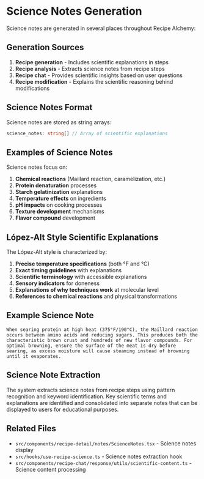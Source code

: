 
# Science Notes Generation

Science notes are generated in several places throughout Recipe Alchemy:

## Generation Sources

1. **Recipe generation** - Includes scientific explanations in steps
2. **Recipe analysis** - Extracts science notes from recipe steps
3. **Recipe chat** - Provides scientific insights based on user questions
4. **Recipe modification** - Explains the scientific reasoning behind modifications

## Science Notes Format

Science notes are stored as string arrays:

```typescript
science_notes: string[] // Array of scientific explanations
```

## Examples of Science Notes

Science notes focus on:

1. **Chemical reactions** (Maillard reaction, caramelization, etc.)
2. **Protein denaturation** processes
3. **Starch gelatinization** explanations
4. **Temperature effects** on ingredients
5. **pH impacts** on cooking processes
6. **Texture development** mechanisms
7. **Flavor compound** development

## López-Alt Style Scientific Explanations

The López-Alt style is characterized by:

1. **Precise temperature specifications** (both °F and °C)
2. **Exact timing guidelines** with explanations
3. **Scientific terminology** with accessible explanations
4. **Sensory indicators** for doneness
5. **Explanations of why techniques work** at molecular level
6. **References to chemical reactions** and physical transformations

## Example Science Note

```
When searing protein at high heat (375°F/190°C), the Maillard reaction occurs between amino acids and reducing sugars. This produces both the characteristic brown crust and hundreds of new flavor compounds. For optimal browning, ensure the surface of the meat is dry before searing, as excess moisture will cause steaming instead of browning until it evaporates.
```

## Science Note Extraction

The system extracts science notes from recipe steps using pattern recognition and keyword identification. Key scientific terms and explanations are identified and consolidated into separate notes that can be displayed to users for educational purposes.

## Related Files

- `src/components/recipe-detail/notes/ScienceNotes.tsx` - Science notes display
- `src/hooks/use-recipe-science.ts` - Science notes extraction hook
- `src/components/recipe-chat/response/utils/scientific-content.ts` - Science content processing
